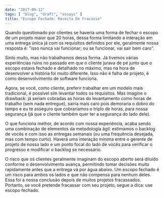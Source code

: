 ```yaml
---
date: "2017-09-12"
tags: [ "blog", "draft", "essays" ]
title: "Escopo Fechado: Receita De Fracasso"
---
```

Quando questionado por clientes se haveria uma forma de fechar o escopo de um projeto maior que 20 horas, dessa forma limitando a interação em uma entrega única já com os requisitos definidos por ele, geralmente nossa resposta é: "isso nunca vai funcionar; ou se funcionar, vai sair bem caro".

Sinto muito, mas não trabalhamos dessa forma. Já tivemos várias experiências ruins no passado em que o cliente jurava de pé junto que o escopo estava fechado e detalhado no máximo, mas na hora de desenvolver a história foi muito diferente. Isso não é falha de projeto, é como desenvolvimento de software funciona.

Agora, se você, como cliente, preferir trabalhar em um modelo mais tradicional, é possível sim levantar todos os requisitos. Mas imagine o drawback: já seriam cobradas as horas do levantamento como horas de trabalho (sem nada entregue), sairia mais caro pois demoraria o dobro do tempo e eu te asseguro que cobraríamos o triplo de horas, para nossa segurança (já que o cliente também quer ter a segurança do lado dele).

O que funciona melhor, de acordo com nossa experiência, acaba sendo uma combinação de elementos da metodologia ágil: estimamos o backlog de vocês e com isso as entregas semanais (ou uma frequência desejada, mas com tempo curto). Haverá uma interação mínima entre o gerente de projeto de nosso lado e um ponto focal do lado de vocês para verificar o progresso e modificar o backlog se necessário.

O risco que os clientes geralmente imaginam do escopo aberto será diluído conforme o desenvolvimento avança, permitindo tomar decisões muito rapidamente antes que a entrega vá por água abaixo. Um escopo fechado é um risco para ambos os lados e que não compensa para nenhum deles. Essa foi a nossa conclusão depois de muitos projetos fracassados. Portanto, se você pretende fracassar com seu projeto, segue a dica: use escopo fechado.
